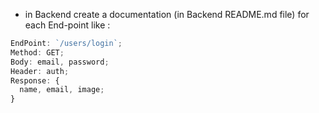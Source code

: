 - in Backend create a documentation (in Backend README.md file) for each End-point like :

```js
EndPoint: `/users/login`;
Method: GET;
Body: email, password;
Header: auth;
Response: {
  name, email, image;
}
```
